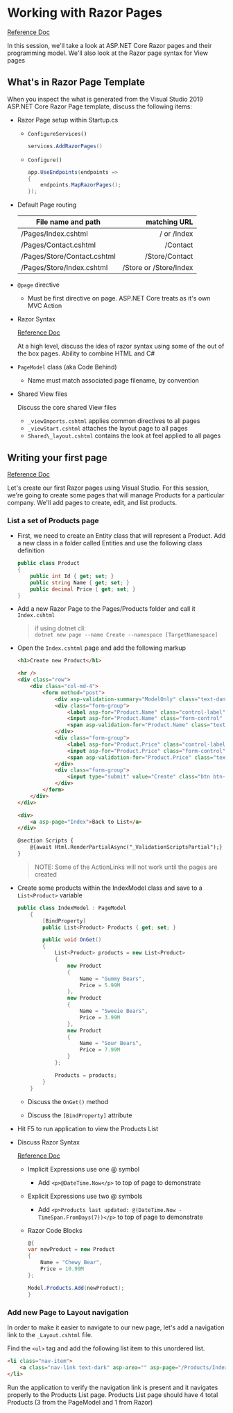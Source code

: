 # Working with Razor Pages

[Reference Doc](https://docs.microsoft.com/en-us/aspnet/core/razor-pages/?view=aspnetcore-3.0&tabs=visual-studio)

In this session, we'll take a look at ASP.NET Core Razor pages and their programming model.  We'll also look at the Razor page syntax for View pages

## What's in Razor Page Template

When you inspect the what is generated from the Visual Studio 2019 ASP.NET Core Razor Page template, discuss the following items:

- Razor Page setup within Startup.cs
  - `ConfigureServices()`

      ```cs
      services.AddRazorPages()
      ```

  - `Configure()`

      ```cs
      app.UseEndpoints(endpoints =>
      {
          endpoints.MapRazorPages();
      });
      ```

- Default Page routing

   | File name and path | matching URL |
   | --- | ---:|
   | /Pages/Index.cshtml | / or /Index |
   | /Pages/Contact.cshtml | /Contact |
   | /Pages/Store/Contact.cshtml | /Store/Contact |
   | /Pages/Store/Index.cshtml | /Store or /Store/Index |

- `@page` directive

  - Must be first directive on page. ASP.NET Core treats as it's own MVC Action

- Razor Syntax

   [Reference Doc](https://docs.microsoft.com/en-us/aspnet/core/mvc/views/razor?view=aspnetcore-3.0)

   At a high level, discuss the idea of razor syntax using some of the out of the box pages.  Ability to combine HTML and C#

- `PageModel` class (aka Code Behind)

  - Name must match associated page filename, by convention

- Shared View files

   Discuss the core shared View files

  - `_viewImports.cshtml` applies common directives to all pages
  - `_viewStart.cshtml` attaches the layout page to all pages
  - `Shared\_layout.cshtml` contains the look at feel applied to all pages

## Writing your first page

[Reference Doc](https://docs.microsoft.com/en-us/aspnet/core/mvc/views/razor?view=aspnetcore-3.0)

Let's create our first Razor pages using Visual Studio.  For this session, we're going to create some pages that will manage Products for a particular company.  We'll add pages to create, edit, and list products.

### List a set of Products page

- First, we need to create an Entity class that will represent a Product. Add a new class in a folder called Entities and use the following class definition

    ```cs
    public class Product
    {
        public int Id { get; set; }
        public string Name { get; set; }
        public decimal Price { get; set; }
    }
    ```

- Add a new Razor Page to the Pages/Products folder and call it `Index.cshtml`

    >if using dotnet cli:  
    >`dotnet new page --name Create --namespace [TargetNamespace]`

- Open the `Index.cshtml` page and add the following markup

    ```html
    <h1>Create new Product</h1>

    <hr />
    <div class="row">
        <div class="col-md-4">
            <form method="post">
                <div asp-validation-summary="ModelOnly" class="text-danger"></div>
                <div class="form-group">
                    <label asp-for="Product.Name" class="control-label"></label>
                    <input asp-for="Product.Name" class="form-control" />
                    <span asp-validation-for="Product.Name" class="text-danger"></span>
                </div>
                <div class="form-group">
                    <label asp-for="Product.Price" class="control-label"></label>
                    <input asp-for="Product.Price" class="form-control" />
                    <span asp-validation-for="Product.Price" class="text-danger"></span>
                </div>
                <div class="form-group">
                    <input type="submit" value="Create" class="btn btn-primary" />
                </div>
            </form>
        </div>
    </div>

    <div>
        <a asp-page="Index">Back to List</a>
    </div>

    @section Scripts {
        @{await Html.RenderPartialAsync("_ValidationScriptsPartial");}
    }
    ```

    > NOTE: Some of the ActionLinks will not work until the pages are created

- Create some products within the IndexModel class and save to a `List<Product>` variable

    ```cs
    public class IndexModel : PageModel
        {
            [BindProperty]
            public List<Product> Products { get; set; }

            public void OnGet()
            {
                List<Product> products = new List<Product>
                {
                    new Product
                    {
                        Name = "Gummy Bears",
                        Price = 5.99M
                    },
                    new Product
                    {
                        Name = "Sweeie Bears",
                        Price = 3.99M
                    },
                    new Product
                    {
                        Name = "Sour Bears",
                        Price = 7.99M
                    }
                };

                Products = products;
            }
        }
    ```

  - Discuss the `OnGet()` method

  - Discuss the `[BindProperty]` attribute

- Hit F5 to run application to view the Products List

- Discuss Razor Syntax

  [Reference Doc](https://docs.microsoft.com/en-us/aspnet/core/mvc/views/razor?view=aspnetcore-3.0)

  - Implicit Expressions use one @ symbol

    - Add `<p>@DateTime.Now</p>` to top of page to demonstrate

  - Explicit Expressions use two @ symbols

    - Add `<p>Products last updated: @(DateTime.Now - TimeSpan.FromDays(7))</p>` to top of page to demonstrate

  - Razor Code Blocks

    ```cs
    @{
    var newProduct = new Product
    {
        Name = "Chewy Bear",
        Price = 10.99M
    };

    Model.Products.Add(newProduct);
    }
    ```

### Add new Page to Layout navigation

In order to make it easier to navigate to our new page, let's add a navigation link to the `_Layout.cshtml` file.

Find the `<ul>` tag and add the following list item to this unordered list.

```html
<li class="nav-item">
    <a class="nav-link text-dark" asp-area="" asp-page="/Products/Index">Products</a>
</li>
```

Run the application to verify the navigation link is present and it navigates properly to the Products List page.  Products List page should have 4 total Products (3 from the PageModel and 1 from Razor)
